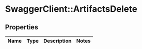 # SwaggerClient::ArtifactsDelete

## Properties
Name | Type | Description | Notes
------------ | ------------- | ------------- | -------------

